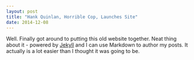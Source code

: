 ```yaml
---
layout: post
title: "Hank Quinlan, Horrible Cop, Launches Site"
date: 2014-12-08
---
```


Well. Finally got around to putting this old website together. Neat thing about it - powered by [Jekyll](http://jekyllrb.com) and I can use Markdown to author my posts. It actually is a lot easier than I thought it was going to be.
